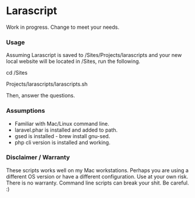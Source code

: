 # Larascript

Work in progress. Change to meet your needs.


### Usage

Assuming Larascript is saved to /Sites/Projects/larascripts and your new local website will be located in /Sites, run the following.

cd /Sites

Projects/larascripts/larascripts.sh

Then, answer the questions.


### Assumptions

- Familiar with Mac/Linux command line.
- laravel.phar is installed and added to path.
- gsed is installed - brew install gnu-sed.
- php cli version is installed and working.


### Disclaimer / Warranty

These scripts works well on my Mac workstations. Perhaps you are using a different OS version or have a different configuration. Use at your own risk. There is no warranty. Command line scripts can break your shit. Be careful. :)
